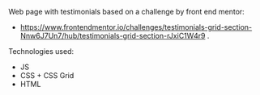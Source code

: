 Web page with testimonials based on a challenge by front end mentor: 
  - https://www.frontendmentor.io/challenges/testimonials-grid-section-Nnw6J7Un7/hub/testimonials-grid-section-rJxiC1W4r9 .

Technologies used: 
  - JS
  - CSS + CSS Grid
  - HTML
